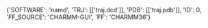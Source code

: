 {'SOFTWARE': 'namd', 'TRJ': [['traj.dcd']], 'PDB': [['traj.pdb']], 'ID': 0, 'FF_SOURCE': 'CHARMM-GUI', 'FF': 'CHARMM36'}